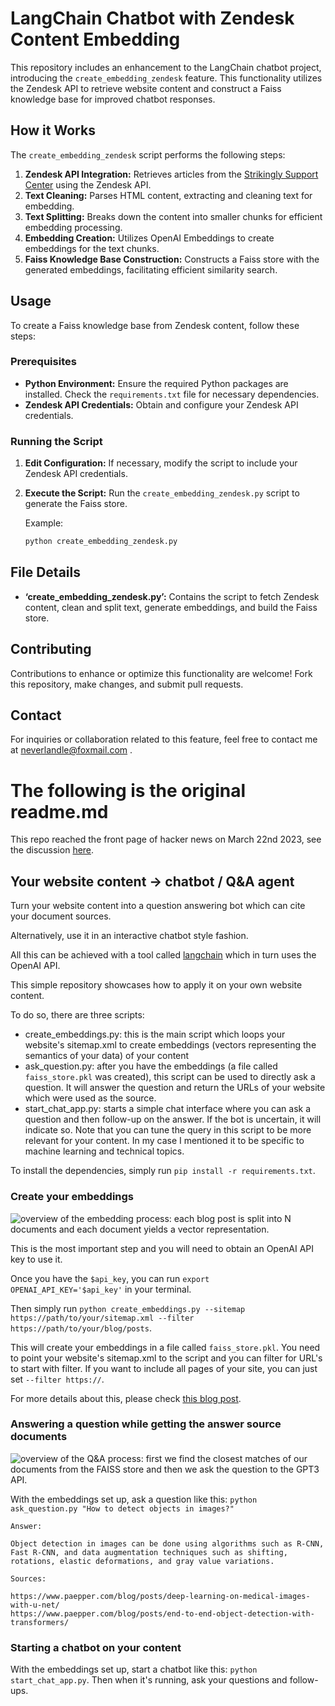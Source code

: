 # LangChain Chatbot with Zendesk Content Embedding


This repository includes an enhancement to the LangChain chatbot project, introducing the `create_embedding_zendesk` feature. This functionality utilizes the Zendesk API to retrieve website content and construct a Faiss knowledge base for improved chatbot responses.

## How it Works

The `create_embedding_zendesk` script performs the following steps:

1. **Zendesk API Integration:** Retrieves articles from the [Strikingly Support Center](https://support.strikingly.com/api/v2/help_center/en-us/articles.json) using the Zendesk API.
2. **Text Cleaning:** Parses HTML content, extracting and cleaning text for embedding.
3. **Text Splitting:** Breaks down the content into smaller chunks for efficient embedding processing.
4. **Embedding Creation:** Utilizes OpenAI Embeddings to create embeddings for the text chunks.
5. **Faiss Knowledge Base Construction:** Constructs a Faiss store with the generated embeddings, facilitating efficient similarity search.

## Usage

To create a Faiss knowledge base from Zendesk content, follow these steps:

### Prerequisites

- **Python Environment:** Ensure the required Python packages are installed. Check the `requirements.txt` file for necessary dependencies.
- **Zendesk API Credentials:** Obtain and configure your Zendesk API credentials.

### Running the Script

1. **Edit Configuration:** If necessary, modify the script to include your Zendesk API credentials.
2. **Execute the Script:** Run the `create_embedding_zendesk.py` script to generate the Faiss store.

   Example:
   ```bash
   python create_embedding_zendesk.py
    ```
## File Details

- **‘create_embedding_zendesk.py’:** Contains the script to fetch Zendesk content, clean and split text, generate embeddings, and build the Faiss store.

## Contributing

Contributions to enhance or optimize this functionality are welcome! Fork this repository, make changes, and submit pull requests.

## Contact

For inquiries or collaboration related to this feature, feel free to contact me at neverlandle@foxmail.com .


# The following is the original readme.md


This repo reached the front page of hacker news on March 22nd 2023, see the discussion <a href="https://news.ycombinator.com/item?id=35252223" target="_blank">here</a>.

## Your website content -> chatbot / Q&A agent

Turn your website content into a question answering bot which can cite your document sources.

Alternatively, use it in an interactive chatbot style fashion.

All this can be achieved with a tool called <a href="https://github.com/hwchase17/langchain" target='_blank'>langchain</a> which in turn uses the OpenAI API.

This simple repository showcases how to apply it on your own website content.

To do so, there are three scripts:

* create_embeddings.py: this is the main script which loops your website's sitemap.xml to create embeddings (vectors representing the semantics of your data) of your content
* ask_question.py: after you have the embeddings (a file called `faiss_store.pkl` was created), this script can be used to directly ask a question. It will answer the question and return the URLs of your website which were used as the source.
* start_chat_app.py: starts a simple chat interface where you can ask a question and then follow-up on the answer. If the bot is uncertain, it will indicate so. Note that you can tune the query in this script to be more relevant for your content. In my case I mentioned it to be specific to machine learning and technical topics.

To install the dependencies, simply run `pip install -r requirements.txt`.

### Create your embeddings

<img src="imgs/llm-qa-overview.png" alt="overview of the embedding process: each blog post is split into N documents and each document yields a vector representation." />

This is the most important step and you will need to obtain an OpenAI API key to use it.

Once you have the `$api_key`, you can run `export OPENAI_API_KEY='$api_key'` in your terminal.

Then simply run `python create_embeddings.py --sitemap https://path/to/your/sitemap.xml --filter https://path/to/your/blog/posts`.

This will create your embeddings in a file called `faiss_store.pkl`. You need to point your website's sitemap.xml to the script and you can filter for URL's to start with filter. If you want to include all pages of your site, you can just set `--filter https://`.

For more details about this, please check <a href="https://www.paepper.com/blog/posts/build-q-and-a-bot-of-your-website-using-langchain/">this blog post</a>.

### Answering a question while getting the answer source documents

<img src="imgs/llm-qa-process.png" alt="overview of the Q&A process: first we find the closest matches of our documents from the FAISS store and then we ask the question to the GPT3 API." />

With the embeddings set up, ask a question like this: `python ask_question.py "How to detect objects in images?"`

    Answer:

    Object detection in images can be done using algorithms such as R-CNN, Fast R-CNN, and data augmentation techniques such as shifting, rotations, elastic deformations, and gray value variations.

    Sources:

    https://www.paepper.com/blog/posts/deep-learning-on-medical-images-with-u-net/
    https://www.paepper.com/blog/posts/end-to-end-object-detection-with-transformers/

### Starting a chatbot on your content

With the embeddings set up, start a chatbot like this: `python start_chat_app.py`. Then when it's running, ask your questions and follow-ups.
